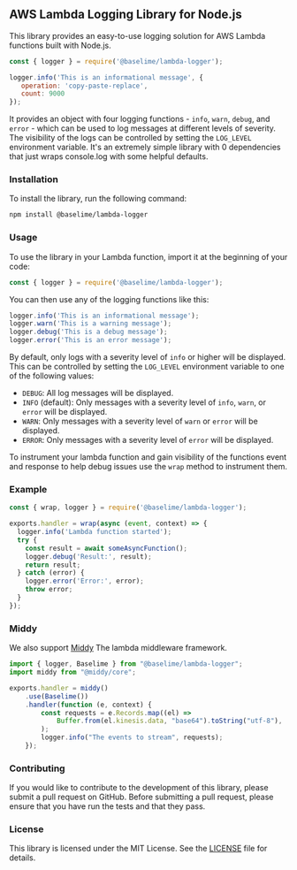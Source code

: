 ## AWS Lambda Logging Library for Node.js

This library provides an easy-to-use logging solution for AWS Lambda functions built with Node.js.

```javascript
const { logger } = require('@baselime/lambda-logger');

logger.info('This is an informational message', {
   operation: 'copy-paste-replace',
   count: 9000
});
```

It provides an object with four logging functions - `info`, `warn`, `debug`, and `error` - which can be used to log messages at different levels of severity. The visibility of the logs can be controlled by setting the `LOG_LEVEL` environment variable. It's an extremely simple library with 0 dependencies that just wraps console.log with some helpful defaults.

### Installation

To install the library, run the following command:

```bash
npm install @baselime/lambda-logger
```

### Usage

To use the library in your Lambda function, import it at the beginning of your code:

```javascript
const { logger } = require('@baselime/lambda-logger');
```

You can then use any of the logging functions like this:

```javascript
logger.info('This is an informational message');
logger.warn('This is a warning message');
logger.debug('This is a debug message');
logger.error('This is an error message');
```

By default, only logs with a severity level of `info` or higher will be displayed. This can be controlled by setting the `LOG_LEVEL` environment variable to one of the following values:

- `DEBUG`: All log messages will be displayed.
- `INFO` (default): Only messages with a severity level of `info`, `warn`, or `error` will be displayed.
- `WARN`: Only messages with a severity level of `warn` or `error` will be displayed.
- `ERROR`: Only messages with a severity level of `error` will be displayed.


To instrument your lambda function and gain visibility of the functions event and response to help debug issues use the `wrap` method to instrument them.
### Example

```javascript
const { wrap, logger } = require('@baselime/lambda-logger');

exports.handler = wrap(async (event, context) => {
  logger.info('Lambda function started');
  try {
    const result = await someAsyncFunction();
    logger.debug('Result:', result);
    return result;
  } catch (error) {
    logger.error('Error:', error);
    throw error;
  }
});
```

### Middy

We also support [Middy](https://middy.js.org) The lambda middleware framework.

```javascript
import { logger, Baselime } from "@baselime/lambda-logger";
import middy from "@middy/core";

exports.handler = middy()
	.use(Baselime())
	.handler(function (e, context) {
		const requests = e.Records.map((el) =>
			Buffer.from(el.kinesis.data, "base64").toString("utf-8"),
		);
		logger.info("The events to stream", requests);
	});
```


### Contributing

If you would like to contribute to the development of this library, please submit a pull request on GitHub. Before submitting a pull request, please ensure that you have run the tests and that they pass.

### License

This library is licensed under the MIT License. See the [LICENSE](LICENSE) file for details.
